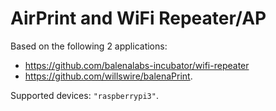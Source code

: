 # AirPrint and WiFi Repeater/AP

Based on the following 2 applications:
* https://github.com/balenalabs-incubator/wifi-repeater
* https://github.com/willswire/balenaPrint.

Supported devices: `"raspberrypi3"`.
